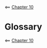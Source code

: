 <== [Chapter 10](./tutorials/Chapter_10.md)

# Glossary

<== [Chapter 10](./tutorials/Chapter_10.md) 